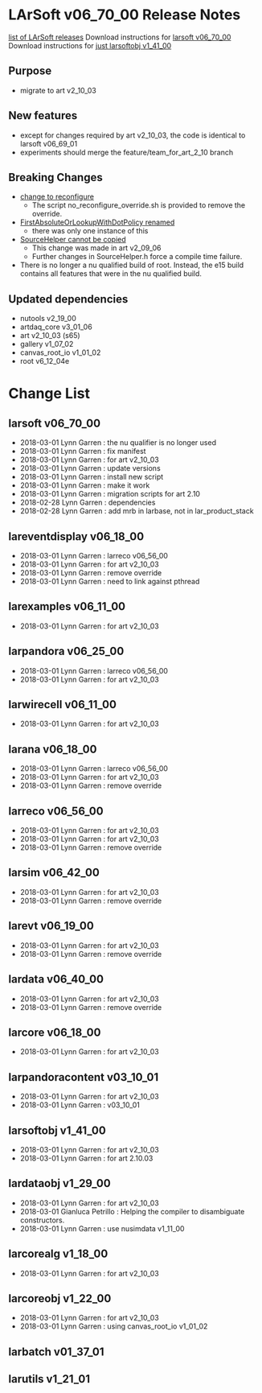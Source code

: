 LArSoft v06_70_00 Release Notes
======================================================================

[list of LArSoft releases](LArSoft_release_list)
Download instructions for [larsoft v06_70_00](http://scisoft.fnal.gov/scisoft/bundles/larsoft/v06_70_00/larsoft-v06_70_00.html)
Download instructions for [just larsoftobj v1_41_00](http://scisoft.fnal.gov/scisoft/bundles/larsoftobj/v1_41_00/larsoftobj-v1_41_00.html)

Purpose
--------------------

-   migrate to art v2_10_03

New features
------------------------------

-   except for changes required by art v2_10_03, the code is identical to larsoft v06_69_01
-   experiments should merge the feature/team_for_art_2_10 branch

Breaking Changes
--------------------------------------

-   [change to reconfigure](https://cdcvs.fnal.gov/redmine/projects/art/wiki/210_breaking_changes#Removal-of-modules-reconfigureParameterSet-const38-virtual-function)
    -   The script no_reconfigure_override.sh is provided to remove the override.
-   [FirstAbsoluteOrLookupWithDotPolicy renamed](https://cdcvs.fnal.gov/redmine/projects/art/wiki/210_breaking_changes#Relocationrenaming-of-artFirstAbsoluteOrLookupWithDotPolicy)
    -   there was only one instance of this
-   [SourceHelper cannot be copied](https://cdcvs.fnal.gov/redmine/projects/art/wiki/209_breaking_changes#SourceHelper-usage)
    -   This change was made in art v2_09_06
    -   Further changes in SourceHelper.h force a compile time failure.
-   There is no longer a nu qualified build of root. Instead, the e15 build contains all features that were in the nu qualified build.

Updated dependencies
----------------------------------------------

-   nutools v2_19_00
-   artdaq_core v3_01_06
-   art v2_10_03 (s65)
-   gallery v1_07_02
-   canvas_root_io v1_01_02
-   root v6_12_04e

Change List
============================

larsoft v06_70_00
------------------------------------------

-   2018-03-01 Lynn Garren : the nu qualifier is no longer used
-   2018-03-01 Lynn Garren : fix manifest
-   2018-03-01 Lynn Garren : for art v2_10_03
-   2018-03-01 Lynn Garren : update versions
-   2018-03-01 Lynn Garren : install new script
-   2018-03-01 Lynn Garren : make it work
-   2018-03-01 Lynn Garren : migration scripts for art 2.10
-   2018-02-28 Lynn Garren : dependencies
-   2018-02-28 Lynn Garren : add mrb in larbase, not in lar_product_stack

lareventdisplay v06_18_00
----------------------------------------------------------

-   2018-03-01 Lynn Garren : larreco v06_56_00
-   2018-03-01 Lynn Garren : for art v2_10_03
-   2018-03-01 Lynn Garren : remove override
-   2018-03-01 Lynn Garren : need to link against pthread

larexamples v06_11_00
--------------------------------------------------

-   2018-03-01 Lynn Garren : for art v2_10_03

larpandora v06_25_00
------------------------------------------------

-   2018-03-01 Lynn Garren : larreco v06_56_00
-   2018-03-01 Lynn Garren : for art v2_10_03

larwirecell v06_11_00
--------------------------------------------------

-   2018-03-01 Lynn Garren : for art v2_10_03

larana v06_18_00
----------------------------------------

-   2018-03-01 Lynn Garren : larreco v06_56_00
-   2018-03-01 Lynn Garren : for art v2_10_03
-   2018-03-01 Lynn Garren : remove override

larreco v06_56_00
------------------------------------------

-   2018-03-01 Lynn Garren : for art v2_10_03
-   2018-03-01 Lynn Garren : for art v2_10_03
-   2018-03-01 Lynn Garren : remove override

larsim v06_42_00
----------------------------------------

-   2018-03-01 Lynn Garren : for art v2_10_03
-   2018-03-01 Lynn Garren : remove override

larevt v06_19_00
----------------------------------------

-   2018-03-01 Lynn Garren : for art v2_10_03
-   2018-03-01 Lynn Garren : remove override

lardata v06_40_00
------------------------------------------

-   2018-03-01 Lynn Garren : for art v2_10_03
-   2018-03-01 Lynn Garren : remove override

larcore v06_18_00
------------------------------------------

-   2018-03-01 Lynn Garren : for art v2_10_03

larpandoracontent v03_10_01
--------------------------------------------------------------

-   2018-03-01 Lynn Garren : for art v2_10_03
-   2018-03-01 Lynn Garren : v03_10_01

larsoftobj v1_41_00
----------------------------------------------

-   2018-03-01 Lynn Garren : for art v2_10_03
-   2018-03-01 Lynn Garren : for art 2.10.03

lardataobj v1_29_00
----------------------------------------------

-   2018-03-01 Lynn Garren : for art v2_10_03
-   2018-03-01 Gianluca Petrillo : Helping the compiler to disambiguate constructors.
-   2018-03-01 Lynn Garren : use nusimdata v1_11_00

larcorealg v1_18_00
----------------------------------------------

-   2018-03-01 Lynn Garren : for art v2_10_03

larcoreobj v1_22_00
----------------------------------------------

-   2018-03-01 Lynn Garren : for art v2_10_03
-   2018-03-01 Lynn Garren : using canvas_root_io v1_01_02

larbatch v01_37_01
--------------------------------------------

larutils v1_21_01
------------------------------------------
